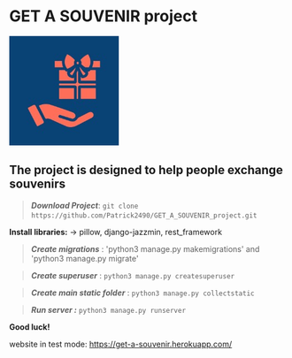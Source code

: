 # GET A SOUVENIR project

![Logo](/static/logo.jfif)

## The project is designed to help people exchange souvenirs

>***Download Project***: 
>`git clone https://github.com/Patrick2490/GET_A_SOUVENIR_project.git`

**Install libraries:** -> pillow, django-jazzmin, rest_framework 

>***Create migrations*** : 'python3 manage.py makemigrations' and 'python3 manage.py migrate'

>***Create superuser*** : `python3 manage.py createsuperuser`

>***Create main static folder*** : `python3 manage.py collectstatic`

>***Run server :*** `python3 manage.py runserver`

**Good luck!**

website in test mode: https://get-a-souvenir.herokuapp.com/